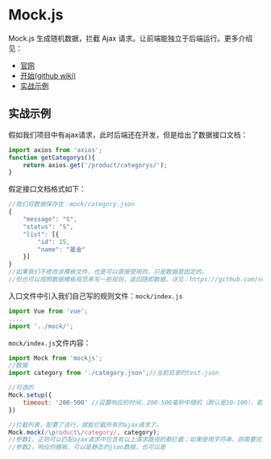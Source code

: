 # Mock.js
Mock.js 生成随机数据，拦截 Ajax 请求。让前端能独立于后端运行。更多介绍见：
- [官网](http://mockjs.com/)
- [开始(github wiki)](https://github.com/nuysoft/Mock/wiki/Getting-Started)
- [实战示例](#)

## 实战示例

假如我们项目中有ajax请求，此时后端还在开发，但是给出了数据接口文档：
```javascript
import axios from 'axios';
function getCategorys(){
    return axios.get('/product/categorys/');
}
```
假定接口文档格式如下：
```javascript
//我们将数据保存在：mock/category.json
{
    "message": "S",
    "status": "S",
    "list": [{
        "id": 15,
        "name": "基金"
    }]
}
//如果我们不修改该模板文件，也是可以直接使用的，只是数据是固定的。
//但也可以按照数据模板规范来写一些规则，返回随即数据，详见：https://github.com/nuysoft/Mock/wiki/Syntax-Specification
```
入口文件中引入我们自己写的规则文件：`mock/index.js`
```javascript
import Vue from 'vue';
....
import '../mock/';
```
`mock/index.js`文件内容：
```javascript
import Mock from 'mockjs';
//数据
import category from './category.json';//当前目录的test.json

//可选的
Mock.setup({
    timeout: '200-500' //设置响应的时间，200-500毫秒中随机（默认是10-100），若是单个数值，则表示固定时间。
})

//拦截列表，配置了该行，就能拦截所有的ajax请求了。
Mock.mock(/\product\/category/, category);
//参数1，正则可以匹配ajax请求中包含有以上请求路径的都拦截；如果使用字符串，则需要完整匹配
//参数2，响应的模板，可以是静态的json数据，也可以是

```
